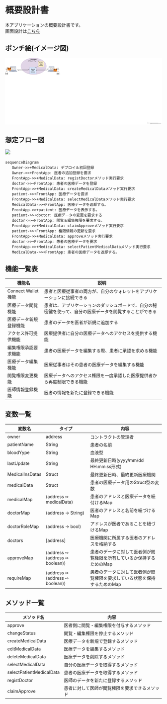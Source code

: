 # 概要設計書

本アプリケーションの概要設計書です。  
画面設計は<a href="./page.md">こちら</a>

## ポンチ絵(イメージ図)
<img src="./assets/アプリイメージ.png">

## 想定フロー図

[![](https://mermaid.ink/img/pako:eNqlVM1Kw0AYfJWyV-sL5FAQqjdR8JrLknxqsEnqZqtIEdos_lQriIhSitpi0XpQVAqCtfRhlvz05Cu4mlbStNVWcwrZmW9mmC-bRYqpApKQBesZMBRIaniFYF02YuJZ2DSATCcSU_OgagpOJTHFUoyzPc7OObvndu39bdfZv3DKl16p2Sk-R2hzxDToTDotxZxi08_t8PyD3245B5UAze0T_ybvPtkBrYceECSwolk0aSrUJJxVud3ijHFWcB6u_GoxPEL9wvRLu_Z1IC08eCX7y_0bt9tCPWx6pLpCAFMIffrZQhpTDQw6ED8iPVZwC1Kg0LGlQ8Bf5dunzlGD50vcPuS5IT66MYZyq3Wv9hrhhmIHJQwyRQO1gltufKcPRoxurnP27N_cihXzXuqd8q5bv-uUjiPsoeb7-0thTRcHxNyAP1QXqLpsx6k8iQjCv3v2OG6BeBzZCZd2gs1ZDAL9f4F-shPdJBRHOhAda6q4VrKfg2VEV0EHGUniVcVkTUaysS1wmbQqfq1ZVRP5kbSMUxbEEc5Qc2nLUJBESQZ6oO691EVtfwBulEW-)](https://mermaid-js.github.io/mermaid-live-editor/edit#pako:eNqlVM1Kw0AYfJWyV-sL5FAQqjdR8JrLknxqsEnqZqtIEdos_lQriIhSitpi0XpQVAqCtfRhlvz05Cu4mlbStNVWcwrZmW9mmC-bRYqpApKQBesZMBRIaniFYF02YuJZ2DSATCcSU_OgagpOJTHFUoyzPc7OObvndu39bdfZv3DKl16p2Sk-R2hzxDToTDotxZxi08_t8PyD3245B5UAze0T_ybvPtkBrYceECSwolk0aSrUJJxVud3ijHFWcB6u_GoxPEL9wvRLu_Z1IC08eCX7y_0bt9tCPWx6pLpCAFMIffrZQhpTDQw6ED8iPVZwC1Kg0LGlQ8Bf5dunzlGD50vcPuS5IT66MYZyq3Wv9hrhhmIHJQwyRQO1gltufKcPRoxurnP27N_cihXzXuqd8q5bv-uUjiPsoeb7-0thTRcHxNyAP1QXqLpsx6k8iQjCv3v2OG6BeBzZCZd2gs1ZDAL9f4F-shPdJBRHOhAda6q4VrKfg2VEV0EHGUniVcVkTUaysS1wmbQqfq1ZVRP5kbSMUxbEEc5Qc2nLUJBESQZ6oO691EVtfwBulEW-)

 ```
sequenceDiagram
    Owner->>+MedicalData: デプロイ＆初回登録
    Owner->>+FrontApp: 医者の追加登録を要求
    FrontApp->>+MedicalData: registDoctorメソッド実行要求
    doctor->>+FrontApp: 患者の医療データを登録
    FrontApp->>+MedicalData: createMedicalDataメソッド実行要求
    patient->>+FrontApp: 医療データを要求
    FrontApp->>+MedicalData: selectMedicalDataメソッド実行要求
    MedicalData->>+FrontApp: 医療データを返却する。
    FrontApp->>+patient: 医療データを表示する。
    patient->>+doctor: 医療データの変更を要求する
    doctor->>+FrontApp: 閲覧＆編集権限を要求する。
    FrontApp->>+MedicalData: claimApproveメソッド実行要求
    patient->>+FrontApp: 権限情報の更新を要求
    FrontApp->>+MedicalData: approveメソッド実行要求
    doctor->>+FrontApp: 患者の医療データを要求
    FrontApp->>+MedicalData: selectPatientMedicalDataメソッド実行要求
    MedicalData->>+FrontApp: 患者の医療データを返却する。
 ```

## 機能一覧表

|機能名|説明|
|----|----|
|Connect Wallet機能|患者と医療従事者の両方が、自分のウォレットをアプリケーションに接続できる|
|医療データ閲覧機能|患者は、アプリケーションのダッシュボードで、自分の秘密鍵を使って、自分の医療データを閲覧することができる|
|医療データ新規登録機能|患者のデータを医者が新規に追加する|
|アクセス許可提供機能|医療提供者に自分の医療データへのアクセスを提供する機能|
|編集権限承認要求機能|患者の医療データを編集する際、患者に承認を求める機能|
|医療データ編集機能|医療従事者はその患者の医療データを編集する機能|
|閲覧権限変更機能|医療データへのアクセス権限を一度承認した医療提供者から再度制限できる機能|
|医師情報登録機能|医者の情報を新たに登録できる機能|

## 変数一覧

|変数名|タイプ|内容|
|---|---|---|
|owner|address|コントラクトの管理者|
|patientName|String|患者の名前|
|bloodYype|String|血液型|
|lastUpdate|String|最終更新日時(yyyy/mm/dd HH:mm:ss形式)|
|MedicalInsDatas|Struct|最終更新日時、最終更新医療機関|
|medicalData|Struct|患者の医療データ用のStruct型の変数|
|medicalMap|(address ⇨ medicalData)|患者のアドレスと医療データを紐付けるMap|
|doctorMap|(address → String)|医者のアドレスと名前を紐づけるMap|
|doctorRoleMap|(address → bool)|アドレスが医者であることを紐づけるMap|
|doctors|[address]|医療機関に所属する医者のアドレスを格納する|
|approveMap|(address ⇨ (address ⇨ boolean))|患者のデータに対して医者側が閲覧権限を所有しているか保持するためのMap|
|requireMap|(address ⇨ (address ⇨ boolean))|患者のデータに対して医者側が閲覧権限を要求している状態を保持するためのMap|

## メソッド一覧

|メソッド名|内容|
|---|---|
|approve|医者側に閲覧・編集権限を付与するメソッド|
|changeStatus|閲覧・編集権限を停止するメソッド|
|createMedicalData|医療データを新規で登録するメソッド|
|editMedicalData|医療データを編集するメソッド|
|deleteMedicalData|医療データを削除するメソッド|
|selectMedicalData|自分の医療データを取得するメソッド|
|selectPatientMedicalData|患者の医療データを取得するメソッド|
|registDoctor|医師のデータを新たに登録するメソッド|
|claimApprove|患者に対して医師が閲覧権限を要求できるメソッド|
